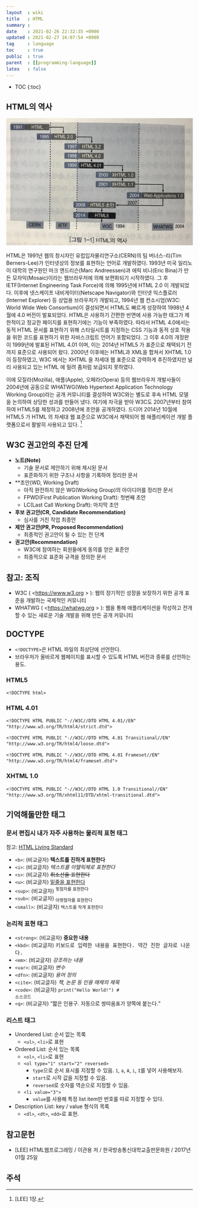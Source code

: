 ```yaml
---
layout  : wiki
title   : HTML
summary : 
date    : 2021-02-26 22:32:35 +0900
updated : 2021-02-27 16:07:54 +0900
tag     : language
toc     : true
public  : true
parent  : [[programming-language]]
latex   : false
---
```

* TOC
{:toc}

## HTML의 역사

>
![image]( /post-img/html/109306749-f667a000-7882-11eb-88fe-0da4aa1c03b2.png )
>
HTML은 1991년 웹의 창시자인 유럽입자물리연구소(CERN)의 팀 버너스-리(Tim Berners-Lee)가 인터넷상의 정보를 표현하는 언어로 개발하였다.
1993년 미국 일리노이 대학의 연구원인 마크 앤드리슨(Marc Andreessen)과 에릭 비나(Eric Bina)가 만든 모자익(Mosaic)이라는 웹브라우저에 의해 보편화되기 시작하였다.
그 후 IETF(Internet Engineering Task Force)에 의해 1995년에 HTML 2.0 이 개발되었다.
이후에 넷스케이프 내비게이터(Netscape Navigator)와 인터넷 익스플로러(Internet Explorer) 등 상업용 브라우저가 개발되고,
1994년 웹 컨소시엄(W3C: World Wide Web Consortium)이 결성되면서 HTML도 빠르게 성장하여 1998년 4월에 4.0 버전이 발표되었다.
HTML은 사용하기 간편한 반면에 사용 가능한 태그가 제한적이고 정교한 페이지를 표현하기에는 기능이 부족하였다.
따라서 HTML 4.0에서는 동적 HTML 문서를 표현하기 위해 스타일시트를 지정하는 CSS 기능과 동적 상호 작용을 위한 코드를 표현하기 위한 자바스크립트 언어가 포함되었다.
그 이후 4.0의 개정판이 1999년에 발표된 HTML 4.01 이며, 이는 2014년 HTML5 가 표준으로 채택되기 전까지 표준으로 사용되어 왔다.
2000년 이후에는 HTML과 XML을 합쳐서 XHTML 1.0 이 등장하였고, W3C 에서는 XHTML 을 차세대 웹 표준으로 강력하게 추진하였지만
널리 사용되고 있는 HTML 에 밀려 좀처럼 보급되지 못하였다.
>
이에 모질라(Mozilla), 애플(Apple), 오페라(Opera) 등의 웹브라우저 개발사들이 2004년에
공동으로 WHATWG(Web Hypertext Application Technology Working Group)라는 공개 커뮤니티를 결성하여
W3C와는 별도로 후속 HTML 모델을 논의하여 상당한 성과를 만들어 냈다.
여기에 자극을 받아 W3C도 2007년부터 참여하여 HTML5를 제정하고 2008년에 초안을 공개하였다.
드디어 2014년 10월에 HTML5 가 HTML 의 차세대 웹 표준으로 W3C에서 채택되어 웹 애플리케이션 개발 플랫폼으로서 활발히 사용되고 있다.
[^LEE-1]

## W3C 권고안의 추진 단계

- **노트(Note)**
    - 기술 문서로 제안하기 위해 제시된 문서
    - 표준화하기 위한 구조나 사항을 기록하여 정리한 문서
- **초안(WD, Working Draft)
    - 아직 완전하지 않은 WG(Working Group)의 아이디어를 정리한 문서
    - FPWD(First Publication Working Draft): 첫번째 초안
    - LC(Last Call Working Draft): 마지막 초안
- **후보 권고안(CR, Candidate Recommendation)**
    - 심사를 거친 작업 최종안
- **제안 권고안(PR, Proposed Recommendation)**
    - 최종적인 권고안이 될 수 있는 전 단계
- **권고안(Recommendation)**
    - W3C에 참여하는 회원들에게 동의를 얻은 표준안
    - 최종적으로 표준화 규격을 정의한 문서

## 참고: 조직

- W3C ( <https://www.w3.org > ): 웹의 장기적인 성장을 보장하기 위한 공개 표준을 개발하는 국제적인 커뮤니티
- WHATWG ( <https://whatwg.org > ): 웹을 통해 애플리케이션을 작성하고 전개할 수 있는 새로운 기술 개발을 위해 만든 공개 커뮤니티

## DOCTYPE

- `<!DOCTYPE>`은 HTML 파일의 최상단에 선언한다.
- 브라우저가 올바르게 웹페이지를 표시할 수 있도록 HTML 버전과 종류를 선언하는 용도.

### HTML5

```
<!DOCTYPE html>
```

### HTML 4.01

```
<!DOCTYPE HTML PUBLIC "-//W3C//DTD HTML 4.01//EN" "http://www.w3.org/TR/html4/strict.dtd">
```

```
<!DOCTYPE HTML PUBLIC "-//W3C//DTD HTML 4.01 Transitional//EN" "http://www.w3.org/TR/html4/loose.dtd">
```

```
<!DOCTYPE HTML PUBLIC "-//W3C//DTD HTML 4.01 Frameset//EN" "http://www.w3.org/TR/html4/frameset.dtd">
```

### XHTML 1.0

```
<!DOCTYPE HTML PUBLIC "-//W3C//DTD HTML 1.0 Transitional//EN" "http://www.w3.org/TR/xhtml11/DTD/xhtml-transitional.dtd">
```

## 기억해둘만한 태그
### 문서 편집시 내가 자주 사용하는 물리적 표현 태그

참고: [HTML Living Standard]( https://html.spec.whatwg.org/multipage/text-level-semantics.html )

- `<b>`: (비교글자) <b>텍스트를 진하게 표현한다</b>
- `<i>`: (비교글자) <i>텍스트를 이탤릭체로 표현한다</i>
- `<s>`: (비교글자) <s>취소선을 표현한다</s>
- `<u>`: (비교글자) <u>밑줄을 표현한다</u>
- `<sup>`: (비교글자) <sup>윗첨자를 표현한다</sup>
- `<sub>`: (비교글자) <sub>아랫첨자를 표현한다</sub>
- `<small>`: (비교글자) <small>텍스트를 작게 표현한다</small>

### 논리적 표현 태그

- `<strong>`: (비교글자) <strong>중요한 내용</strong>
- `<kbd>`: (비교글자) <kbd>키보드로 입력한 내용을 표현한다. 약간 진한 글자로 나온다.</kbd>
- `<em>`: (비교글자) <em>강조하는 내용</em>
- `<var>`: (비교글자) <var>변수</var>
- `<dfn>`: (비교글자) <dfn>용어 정의</dfn>
- `<cite>`: (비교글자) <cite>책, 논문 등 인용 매체의 제목</cite>
- `<code>`: (비교글자) <code>print("Hello World!") # 소스코드</code>
- `<q>`: (비교글자) <q>짧은 인용구. 자동으로 쌍따옴표가 양쪽에 붙는다.</q>

### 리스트 태그

- Unordered List: 순서 없는 목록
    - `<ul>`, `<li>`로 표현
- Ordered List: 순서 있는 목록
    - `<ol>`, `<li>`로 표현
    - `<ol type="1" start="2" reversed>`
        - `type`으로 순서 표시를 지정할 수 있음. `1`, `a`, `A`, `i`, `I`를 넣어 사용해보자.
        - `start`로 시작 값을 지정할 수 있음.
        - `reversed`로 숫자를 역순으로 지정할 수 있음.
    - `<li value="3">`
        - `value`를 사용해 특정 list item만 번호를 따로 지정할 수 있다.
- Description List: key / value 형식의 목록
    - `<dl>`, `<dt>`, `<dd>`로 표현.

## 참고문헌

- [LEE] HTML웹프로그래밍 / 이관용 저 / 한국방송통신대학교출판문화원 / 2017년 01월 25일

## 주석

[^LEE-1]: [LEE] 1장.

